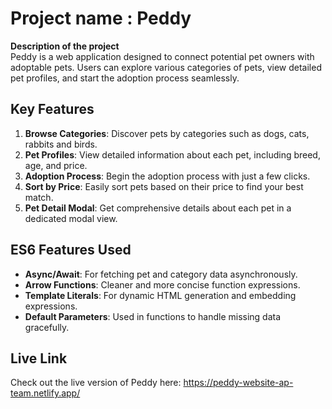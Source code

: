 # Project name : Peddy

**Description of the project**  
Peddy is a web application designed to connect potential pet owners with adoptable pets. Users can explore various categories of pets, view detailed pet profiles, and start the adoption process seamlessly.

## Key Features
1. **Browse Categories**: Discover pets by categories such as dogs, cats, rabbits and birds.
2. **Pet Profiles**: View detailed information about each pet, including breed, age, and price.
3. **Adoption Process**: Begin the adoption process with just a few clicks.
4. **Sort by Price**: Easily sort pets based on their price to find your best match.
5. **Pet Detail Modal**: Get comprehensive details about each pet in a dedicated modal view.

## ES6 Features Used
- **Async/Await**: For fetching pet and category data asynchronously.
- **Arrow Functions**: Cleaner and more concise function expressions.
- **Template Literals**: For dynamic HTML generation and embedding expressions.
- **Default Parameters**: Used in functions to handle missing data gracefully.

## Live Link
Check out the live version of Peddy here: [ https://peddy-website-ap-team.netlify.app/ ](#)
